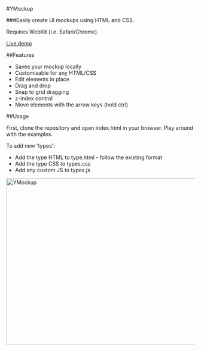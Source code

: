 #YMockup

###Easily create UI mockups using HTML and CSS.

Requires WebKit (i.e. Safari/Chrome).

[Live demo](http://eribium.org/ymockup)

##Features

* Saves your mockup locally
* Customisable for any HTML/CSS
* Edit elements in place
* Drag and drop
* Snap to grid dragging
* z-index control
* Move elements with the arrow keys (hold ctrl)

##Usage

First, clone the repository and open index.html in your browser.
Play around with the examples.

To add new 'types':

* Add the type HTML to type.html - follow the existing format
* Add the type CSS  to types.css
* Add any custom JS to types.js

<a href="http://www.flickr.com/photos/maccman/4463930073/" title="YMockup by maccman, on Flickr"><img src="http://farm3.static.flickr.com/2723/4463930073_cb68d73d8b_o.png" width="1030" height="445" alt="YMockup" /></a>